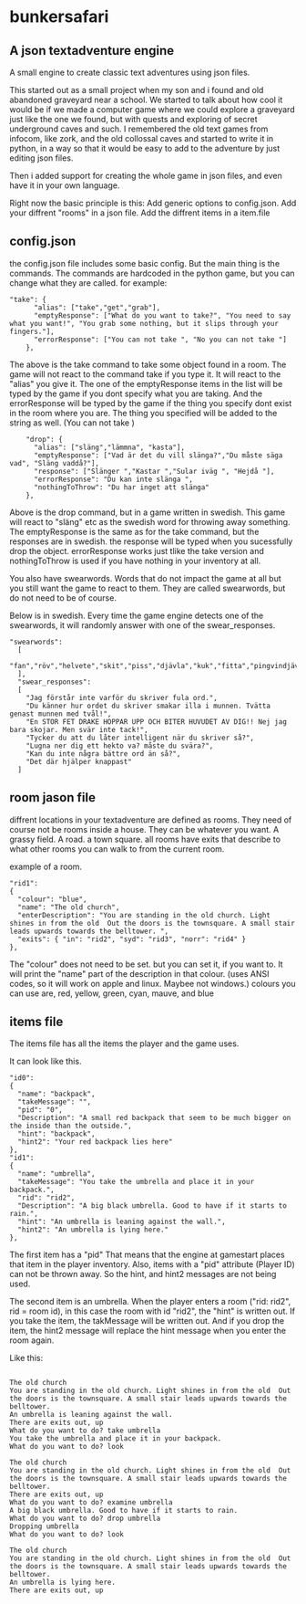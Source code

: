 # bunkersafari
## A json textadventure engine
A small engine to create classic text adventures using json files.

This started out as a small project when my son and i found and old
abandoned graveyard near a school. We started to talk about how cool
it would be if we made a computer game where we could explore a graveyard
just like the one we found, but with quests and exploring of secret underground
caves and such.
I remembered the old text games from infocom, like zork, and the old collossal caves
and started to write it in python, in a way so that it would be easy to
add to the adventure by just editing json files.

Then i added support for creating the whole game in json files, and even
have it in your own language.

Right now the basic principle is this:
Add generic options to config.json.
Add your diffrent "rooms" in a json file.
Add the diffrent items in a item.file

## config.json

the config.json file includes some basic config. But the main thing is the commands.
The commands are hardcoded in the python game, but you can change what they are called.
for example:

```
"take": {
      "alias": ["take","get","grab"],
      "emptyResponse": ["What do you want to take?", "You need to say what you want!", "You grab some nothing, but it slips through your fingers."],
      "errorResponse": ["You can not take ", "No you can not take "]
    },
```
The above is the take command to take some object found in a room.
The game will not react to the command take if you type it. It will react to the "alias" you give it.
The one of the emptyResponse items in the list will be typed by the game if you dont specify what
you are taking. And the errorResponse will be typed by the game if the thing you specify dont exist in the room where you are. The thing you specified will be added to the string as well. (You can not take <thing>)


```
    "drop": {
      "alias": ["släng","lämmna", "kasta"],
      "emptyResponse": ["Vad är det du vill slänga?","Du måste säga vad", "Släng vaddå?"],
      "response": ["Slänger ","Kastar ","Sular iväg ", "Hejdå "],
      "errorResponse": "Du kan inte slänga ",
      "nothingToThrow": "Du har inget att slänga"
    },
```
Above is the drop command, but in a game written in swedish. This game will react to "släng" etc as the swedish word for throwing away something.
The emptyResponse is the same as for the take command, but the responses are in swedish.
the response will be typed when you sucessfully drop the object. errorResponse works just tlike the take version and nothingToThrow is used if you have nothing in your inventory at all.

You also have swearwords.
Words that do not impact the game at all but you still want the game to react to them.
They are called swearwords, but do not need to be of course.

Below is in swedish. Every time the game engine detects one of the swearwords, it will randomly answer with one of the swear_responses.
```
"swearwords":
  [
    "fan","röv","helvete","skit","piss","djävla","kuk","fitta","pingvindjävul"
  ],
  "swear_responses":
  [
    "Jag förstår inte varför du skriver fula ord.",
    "Du känner hur ordet du skriver smakar illa i munnen. Tvätta genast munnen med tvål!",
    "En STOR FET DRAKE HOPPAR UPP OCH BITER HUVUDET AV DIG!! Nej jag bara skojar. Men svär inte tack!",
    "Tycker du att du låter intelligent när du skriver så?",
    "Lugna ner dig ett hekto va? måste du svära?",
    "Kan du inte några bättre ord än så?",
    "Det där hjälper knappast"
  ]
```
## room jason file
diffrent locations in your textadventure are defined as rooms. They need of course not be rooms inside a house. They can be whatever you want. A grassy field. A road. a town square.
all rooms have exits that describe to what other rooms you can walk to from the current room.

example of a room.
```
"rid1":
{
  "colour": "blue",
  "name": "The old church",
  "enterDescription": "You are standing in the old church. Light shines in from the old  Out the doors is the townsquare. A small stair leads upwards towards the belltower. ",
  "exits": { "in": "rid2", "syd": "rid3", "norr": "rid4" }
},
```
The "colour" does not need to be set. but you can set it, if you want to. It will print the "name" part of the description in that colour. (uses ANSI codes, so it will work on apple and linux. Maybee not windows.)
colours you can use are, red, yellow, green, cyan, mauve, and blue

## items file
The items file has all the items the player and the game uses.

It can look like this.

```
"id0":
{
  "name": "backpack",
  "takeMessage": "",
  "pid": "0",
  "Description": "A small red backpack that seem to be much bigger on the inside than the outside.",
  "hint": "backpack",
  "hint2": "Your red backpack lies here"
},
"id1":
{
  "name": "umbrella",
  "takeMessage": "You take the umbrella and place it in your backpack.",
  "rid": "rid2",
  "Description": "A big black umbrella. Good to have if it starts to rain.",
  "hint": "An umbrella is leaning against the wall.",
  "hint2": "An umbrella is lying here."
},
```

The first item has a "pid" That means that the engine at gamestart places that item in the player inventory. Also, items with a "pid" attribute (Player ID) can not be thrown away. So the hint, and hint2 messages are not being used.

The second item is an umbrella.
When the player enters a room ("rid: rid2", rid = room id), in this case the room with id "rid2", the "hint" is written
out. If you take the item, the takMessage will be written out. And if you drop the item, the hint2 message will replace the hint message when you enter the room again.

Like this:
```

The old church
You are standing in the old church. Light shines in from the old  Out the doors is the townsquare. A small stair leads upwards towards the belltower.
An umbrella is leaning against the wall.
There are exits out, up
What do you want to do? take umbrella
You take the umbrella and place it in your backpack.
What do you want to do? look

The old church
You are standing in the old church. Light shines in from the old  Out the doors is the townsquare. A small stair leads upwards towards the belltower.
There are exits out, up
What do you want to do? examine umbrella
A big black umbrella. Good to have if it starts to rain.
What do you want to do? drop umbrella
Dropping umbrella
What do you want to do? look

The old church
You are standing in the old church. Light shines in from the old  Out the doors is the townsquare. A small stair leads upwards towards the belltower.
An umbrella is lying here.
There are exits out, up

```
